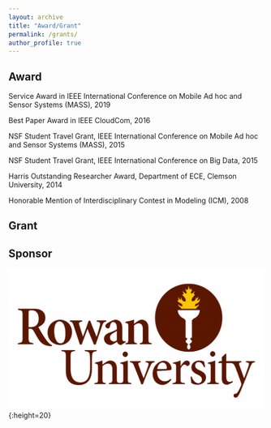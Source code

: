 ```yaml
---
layout: archive
title: "Award/Grant"
permalink: /grants/
author_profile: true
---
```


## Award

Service Award in IEEE International Conference on Mobile Ad hoc and Sensor Systems (MASS), 2019

Best Paper Award in IEEE CloudCom, 2016

NSF Student Travel Grant, IEEE International Conference on Mobile Ad hoc and Sensor Systems
(MASS), 2015

NSF Student Travel Grant, IEEE International Conference on Big Data, 2015

Harris Outstanding Researcher Award, Department of ECE, Clemson University, 2014

Honorable Mention of Interdisciplinary Contest in Modeling (ICM), 2008

## Grant

## Sponsor

![rowan](rowanlogo.png){:height=20}

